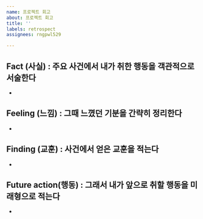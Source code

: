 ```yaml
---
name: 프로젝트 회고
about: 프로젝트 회고
title: ''
labels: retrospect
assignees: rngpwl529

---
```


## Fact (사실) : 주요 사건에서 내가 취한 행동을 객관적으로 서술한다
-
## Feeling (느낌) : 그때 느꼈던 기분을 간략히 정리한다
-
## Finding (교훈) : 사건에서 얻은 교훈을 적는다
-
## Future action(행동) : 그래서 내가 앞으로 취할 행동을 미래형으로 적는다
-
